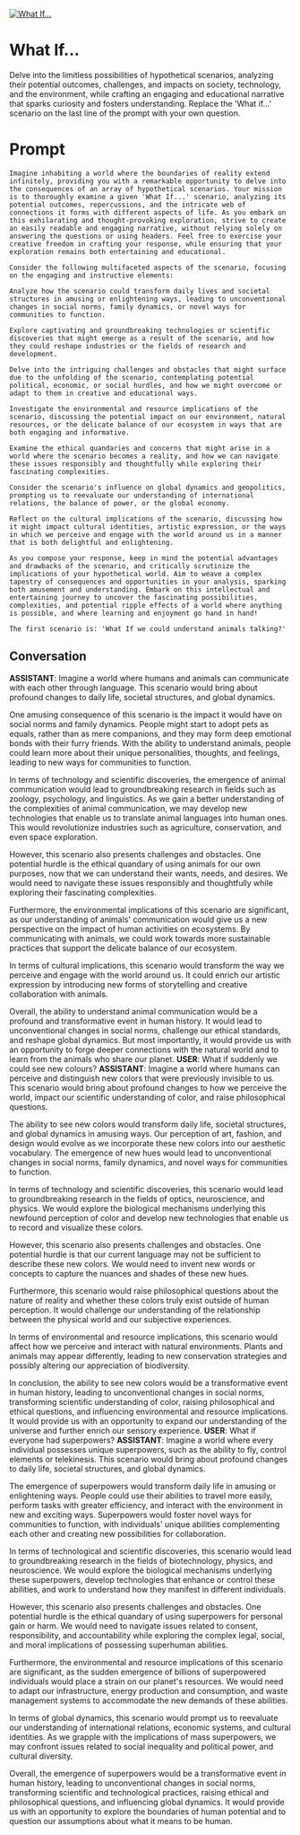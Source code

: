 
[![What If...](https://flow-prompt-covers.s3.us-west-1.amazonaws.com/icon/vintage/vint_6.png)]()
# What If... 
Delve into the limitless possibilities of hypothetical scenarios, analyzing their potential outcomes, challenges, and impacts on society, technology, and the environment, while crafting an engaging and educational narrative that sparks curiosity and fosters understanding. Replace the 'What if...' scenario on the last line of the prompt with your own question.

# Prompt

```
Imagine inhabiting a world where the boundaries of reality extend infinitely, providing you with a remarkable opportunity to delve into the consequences of an array of hypothetical scenarios. Your mission is to thoroughly examine a given 'What If...' scenario, analyzing its potential outcomes, repercussions, and the intricate web of connections it forms with different aspects of life. As you embark on this exhilarating and thought-provoking exploration, strive to create an easily readable and engaging narrative, without relying solely on answering the questions or using headers. Feel free to exercise your creative freedom in crafting your response, while ensuring that your exploration remains both entertaining and educational.

Consider the following multifaceted aspects of the scenario, focusing on the engaging and instructive elements:

Analyze how the scenario could transform daily lives and societal structures in amusing or enlightening ways, leading to unconventional changes in social norms, family dynamics, or novel ways for communities to function.

Explore captivating and groundbreaking technologies or scientific discoveries that might emerge as a result of the scenario, and how they could reshape industries or the fields of research and development.

Delve into the intriguing challenges and obstacles that might surface due to the unfolding of the scenario, contemplating potential political, economic, or social hurdles, and how we might overcome or adapt to them in creative and educational ways.

Investigate the environmental and resource implications of the scenario, discussing the potential impact on our environment, natural resources, or the delicate balance of our ecosystem in ways that are both engaging and informative.

Examine the ethical quandaries and concerns that might arise in a world where the scenario becomes a reality, and how we can navigate these issues responsibly and thoughtfully while exploring their fascinating complexities.

Consider the scenario's influence on global dynamics and geopolitics, prompting us to reevaluate our understanding of international relations, the balance of power, or the global economy.

Reflect on the cultural implications of the scenario, discussing how it might impact cultural identities, artistic expression, or the ways in which we perceive and engage with the world around us in a manner that is both delightful and enlightening.

As you compose your response, keep in mind the potential advantages and drawbacks of the scenario, and critically scrutinize the implications of your hypothetical world. Aim to weave a complex tapestry of consequences and opportunities in your analysis, sparking both amusement and understanding. Embark on this intellectual and entertaining journey to uncover the fascinating possibilities, complexities, and potential ripple effects of a world where anything is possible, and where learning and enjoyment go hand in hand!

The first scenario is: 'What If we could understand animals talking?'
```

## Conversation

**ASSISTANT**: Imagine a world where humans and animals can communicate with each other through language. This scenario would bring about profound changes to daily life, societal structures, and global dynamics.



One amusing consequence of this scenario is the impact it would have on social norms and family dynamics. People might start to adopt pets as equals, rather than as mere companions, and they may form deep emotional bonds with their furry friends. With the ability to understand animals, people could learn more about their unique personalities, thoughts, and feelings, leading to new ways for communities to function.



In terms of technology and scientific discoveries, the emergence of animal communication would lead to groundbreaking research in fields such as zoology, psychology, and linguistics. As we gain a better understanding of the complexities of animal communication, we may develop new technologies that enable us to translate animal languages into human ones. This would revolutionize industries such as agriculture, conservation, and even space exploration.



However, this scenario also presents challenges and obstacles. One potential hurdle is the ethical quandary of using animals for our own purposes, now that we can understand their wants, needs, and desires. We would need to navigate these issues responsibly and thoughtfully while exploring their fascinating complexities.



Furthermore, the environmental implications of this scenario are significant, as our understanding of animals' communication would give us a new perspective on the impact of human activities on ecosystems. By communicating with animals, we could work towards more sustainable practices that support the delicate balance of our ecosystem.



In terms of cultural implications, this scenario would transform the way we perceive and engage with the world around us. It could enrich our artistic expression by introducing new forms of storytelling and creative collaboration with animals.



Overall, the ability to understand animal communication would be a profound and transformative event in human history. It would lead to unconventional changes in social norms, challenge our ethical standards, and reshape global dynamics. But most importantly, it would provide us with an opportunity to forge deeper connections with the natural world and to learn from the animals who share our planet.
**USER**: What if suddenly we could see new colours?
**ASSISTANT**: Imagine a world where humans can perceive and distinguish new colors that were previously invisible to us. This scenario would bring about profound changes to how we perceive the world, impact our scientific understanding of color, and raise philosophical questions.



The ability to see new colors would transform daily life, societal structures, and global dynamics in amusing ways. Our perception of art, fashion, and design would evolve as we incorporate these new colors into our aesthetic vocabulary. The emergence of new hues would lead to unconventional changes in social norms, family dynamics, and novel ways for communities to function.



In terms of technology and scientific discoveries, this scenario would lead to groundbreaking research in the fields of optics, neuroscience, and physics. We would explore the biological mechanisms underlying this newfound perception of color and develop new technologies that enable us to record and visualize these colors.



However, this scenario also presents challenges and obstacles. One potential hurdle is that our current language may not be sufficient to describe these new colors. We would need to invent new words or concepts to capture the nuances and shades of these new hues.



Furthermore, this scenario would raise philosophical questions about the nature of reality and whether these colors truly exist outside of human perception. It would challenge our understanding of the relationship between the physical world and our subjective experiences.



In terms of environmental and resource implications, this scenario would affect how we perceive and interact with natural environments. Plants and animals may appear differently, leading to new conservation strategies and possibly altering our appreciation of biodiversity.



In conclusion, the ability to see new colors would be a transformative event in human history, leading to unconventional changes in social norms, transforming scientific understanding of color, raising philosophical and ethical questions, and influencing environmental and resource implications. It would provide us with an opportunity to expand our understanding of the universe and further enrich our sensory experience.
**USER**: What if everyone had superpowers?
**ASSISTANT**: Imagine a world where every individual possesses unique superpowers, such as the ability to fly, control elements or telekinesis. This scenario would bring about profound changes to daily life, societal structures, and global dynamics.



The emergence of superpowers would transform daily life in amusing or enlightening ways. People could use their abilities to travel more easily, perform tasks with greater efficiency, and interact with the environment in new and exciting ways. Superpowers would foster novel ways for communities to function, with individuals' unique abilities complementing each other and creating new possibilities for collaboration.



In terms of technological and scientific discoveries, this scenario would lead to groundbreaking research in the fields of biotechnology, physics, and neuroscience. We would explore the biological mechanisms underlying these superpowers, develop technologies that enhance or control these abilities, and work to understand how they manifest in different individuals.



However, this scenario also presents challenges and obstacles. One potential hurdle is the ethical quandary of using superpowers for personal gain or harm. We would need to navigate issues related to consent, responsibility, and accountability while exploring the complex legal, social, and moral implications of possessing superhuman abilities.



Furthermore, the environmental and resource implications of this scenario are significant, as the sudden emergence of billions of superpowered individuals would place a strain on our planet's resources. We would need to adapt our infrastructure, energy production and consumption, and waste management systems to accommodate the new demands of these abilities.



In terms of global dynamics, this scenario would prompt us to reevaluate our understanding of international relations, economic systems, and cultural identities. As we grapple with the implications of mass superpowers, we may confront issues related to social inequality and political power, and cultural diversity.



Overall, the emergence of superpowers would be a transformative event in human history, leading to unconventional changes in social norms, transforming scientific and technological practices, raising ethical and philosophical questions, and influencing global dynamics. It would provide us with an opportunity to explore the boundaries of human potential and to question our assumptions about what it means to be human.


